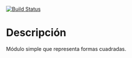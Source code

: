 [![Build Status](https://travis-ci.org/ULL-ESIT-DSI-1617/creacion-de-paquetes-npm-edna-joseluis-kevin-35l2v3-square.svg?branch=master)](https://travis-ci.org/ULL-ESIT-DSI-1617/creacion-de-paquetes-npm-edna-joseluis-kevin-35l2v3-square)

# Descripción

Módulo simple que representa formas cuadradas.
